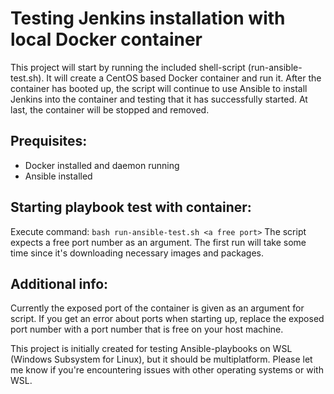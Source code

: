 # Testing Jenkins installation with local Docker container

This project will start by running the included shell-script (run-ansible-test.sh). It will create a CentOS based Docker container and run it. After the container has booted up, the script will continue to use Ansible to install Jenkins into the container and testing that it has successfully started. At last, the container will be stopped and removed.

## Prequisites:
- Docker installed and daemon running
- Ansible installed

## Starting playbook test with container:
Execute command: ```bash run-ansible-test.sh <a free port>```
The script expects a free port number as an argument.
The first run will take some time since it's downloading necessary images and packages.

## Additional info:
Currently the exposed port of the container is given as an argument for script. If you get an error about ports when starting up, replace the exposed port number with a port number that is free on your host machine.

This project is initially created for testing Ansible-playbooks on WSL (Windows Subsystem for Linux), but it should be multiplatform. Please let me know if you're encountering issues with other operating systems or with WSL.
